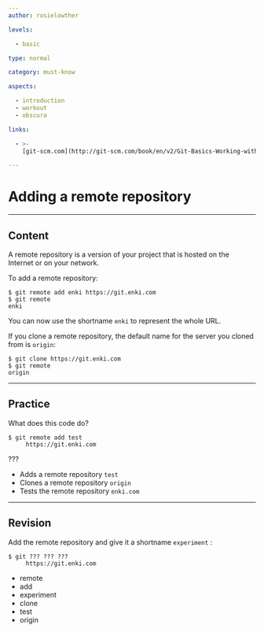 ```yaml
---
author: rosielowther

levels:

  - basic

type: normal

category: must-know

aspects:

  - introduction
  - workout
  - obscura

links:

  - >-
    [git-scm.com](http://git-scm.com/book/en/v2/Git-Basics-Working-with-Remotes){website}

---
```

# Adding a remote repository

---
## Content

A remote repository is a version of your project that is hosted on the Internet or on your network.

To add a remote repository:
```
$ git remote add enki https://git.enki.com
$ git remote
enki
```
You can now use the shortname `enki` to represent the whole URL.

If you clone a remote repository, the default name for the server you cloned from is `origin`:
```
$ git clone https://git.enki.com
$ git remote
origin
```

---
## Practice

What does this code do?
```
$ git remote add test
     https://git.enki.com

```
???

* Adds a remote repository `test`
* Clones a remote repository `origin`
* Tests the remote repository `enki.com`

---
## Revision

Add the remote repository and give it a shortname `experiment` :
```
$ git ??? ??? ???
     https://git.enki.com
```

* remote
* add
* experiment
* clone
* test
* origin
 
